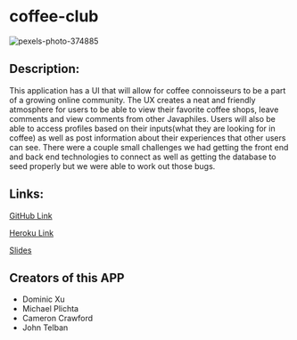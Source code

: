 # coffee-club

![pexels-photo-374885](https://user-images.githubusercontent.com/58678985/76912328-b88b8a80-6870-11ea-846e-6d9b995d07da.jpeg)

## Description: 
This application has a UI that will allow for coffee connoisseurs to be a part of a growing online community. The UX creates a neat and friendly atmosphere for users to be able to view their favorite coffee shops, leave comments and view comments from other Javaphiles.
Users will also be able to access profiles based on their inputs(what they are looking for in coffee) as well as post information about their experiences that other users can see. There were a couple small challenges we had getting the front end and back end technologies to connect as well as getting the database to seed properly but we were able to work out those bugs.
 
## Links:
[GitHub Link](https://mekaleka.github.io/coffee-club/)

[Heroku Link](https://fathomless-gorge-36996.herokuapp.com/)

[Slides](https://docs.google.com/presentation/d/11zJTapef0P4PpyY8Y4jpK-PYnEyIGVGSDy4VtCHwYQ4/edit?usp=sharing)

## Creators of this APP
- Dominic Xu
- Michael Plichta
- Cameron Crawford
- John Telban